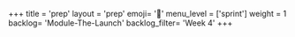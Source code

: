 +++
title = 'prep'
layout = 'prep'
emoji= '📝'
menu_level = ['sprint']
weight = 1
backlog= 'Module-The-Launch'
backlog_filter= 'Week 4'
+++
